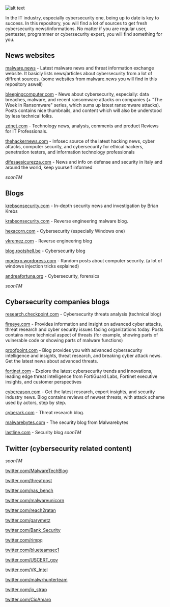 ![alt text](https://www.campussafetymagazine.com/wp-content/uploads/2020/03/cybersecurity-2019.jpg)

In the IT industry, especially cybersecurity one, being up to date is key to success.
In this repository, you will find a lot of sources to get fresh cybersecurity news/informations.
No matter if you are regular user, pentester, programmer or cybersecurity expert, you will find something for you.

## News websites
[malware.news](https://malware.news/) - Latest malware news and threat information exchange website. It basicly lists news/articles about cybersecurity from
a lot of diffrent sources. (some websites from malware.news you will find in this repository aswell)


[bleepingcomputer.com](https://www.bleepingcomputer.com/) - News about cybersecurity, especially: data breaches, malware, and recent ransomware attacks on companies (+ "The Week in Ransomware" series, which sums up latest ransomware attacks). Posts contains nice thumbnails, and content which will also be understood by less technical folks.

[zdnet.com](https://www.zdnet.com/) - Technology news, analysis, comments and product Reviews for IT Professionals. 


[thehackernews.com](https://thehackernews.com/) - Infosec source of the latest hacking news, cyber attacks, computer security, and cybersecurity for ethical hackers, penetration testers, and information technology professionals

[difesaesicurezza.com](https://www.difesaesicurezza.com/en/category/cyber-en/) - News and info on defense and security in Italy and around the world, keep yourself informed

*soonTM*

## Blogs
[krebsonsecurity.com](https://krebsonsecurity.com/) - In-depth security news and investigation by Brian Krebs

[krabsonsecurity.com](https://krabsonsecurity.com/) - Reverse engineering malware blog. 

[hexacorn.com](https://www.hexacorn.com/index.html) - Cybersecurity (especially Windows one)

[vkremez.com](https://www.vkremez.com/) - Reverse engineering blog

[blog.rootshell.be](https://blog.rootshell.be/) - Cybersecurity blog

[modexp.wordpress.com](https://modexp.wordpress.com/) - Random posts about computer security. (a lot of windows injection tricks explained)

[andreafortuna.org](https://www.andreafortuna.org/category/cybersecurity/) - Cybersecurity, forensics

*soonTM*

## Cybersecurity companies blogs

[research.checkpoint.com](https://research.checkpoint.com/) - Cybersecurity threats analysis (technical blog)

[fireeye.com](https://www.fireeye.com/blog.html) - Provides information and insight on advanced cyber attacks, threat research and cyber security issues facing organizations today. Posts contains more technical aspect of threats (for example, showing parts of vulnerable code or showing parts of malware functions)

[proofpoint.com](https://www.proofpoint.com/us/blog) - Blog provides you with advanced cybersecurity intelligence and insights, threat research, and breaking cyber attack news. Get the latest news about advanced threats.

[fortinet.com](https://www.fortinet.com/blog) - Explore the latest cybersecurity trends and innovations, leading edge threat intelligence from FortiGuard Labs, Fortinet executive insights, and customer perspectives

[cybereason.com](https://www.cybereason.com/blog) - Get the latest research, expert insights, and security industry news. Blog contains reviews of newset threats, with attack scheme used by actors, step by step.

[cyberark.com](https://www.cyberark.com/resources/threat-research-blog) - Threat research blog.

[malwarebytes.com](https://blog.malwarebytes.com/) - The security blog from Malwarebytes

[lastline.com](https://www.lastline.com/blog/) - Security blog
*soonTM*

## Twitter (cybersecurity related content)
*soonTM*

[twitter.com/MalwareTechBlog](https://twitter.com/MalwareTechBlog)

[twitter.com/threatpost](https://twitter.com/threatpost)

[twitter.com/nas_bench](https://twitter.com/nas_bench)

[twitter.com/malwareunicorn](https://twitter.com/malwareunicorn)

[twitter.com/reach2ratan](https://twitter.com/reach2ratan)

[twitter.com/garymetz](https://twitter.com/garymetz)

[twitter.com/Bank_Security](https://twitter.com/Bank_Security)

[twitter.com/rimpq](https://twitter.com/rimpq)

[twitter.com/blueteamsec1](https://twitter.com/blueteamsec1)

[twitter.com/USCERT_gov](https://twitter.com/USCERT_gov)

[twitter.com/VK_Intel](https://twitter.com/VK_Intel)

[twitter.com/malwrhunterteam](https://twitter.com/malwrhunterteam)

[twitter.com/io_strap](https://twitter.com/io_strap)

[twitter.com/CioAmaro](https://twitter.com/CioAmaro)
